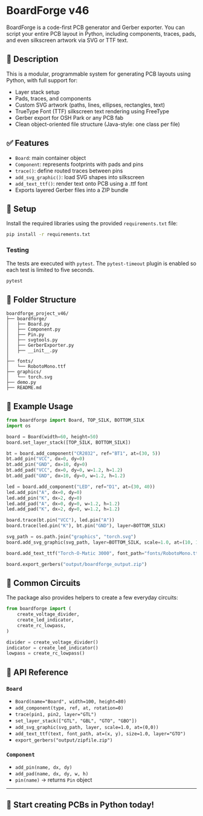 # BoardForge v46

BoardForge is a code-first PCB generator and Gerber exporter. You can script your entire PCB layout in Python, including components, traces, pads, and even silkscreen artwork via SVG or TTF text.

## 🧠 Description
This is a modular, programmable system for generating PCB layouts using Python, with full support for:
- Layer stack setup
- Pads, traces, and components
- Custom SVG artwork (paths, lines, ellipses, rectangles, text)
- TrueType Font (TTF) silkscreen text rendering using FreeType
- Gerber export for OSH Park or any PCB fab
- Clean object-oriented file structure (Java-style: one class per file)

## ✅ Features
- `Board`: main container object
- `Component`: represents footprints with pads and pins
- `trace()`: define routed traces between pins
- `add_svg_graphic()`: load SVG shapes into silkscreen
- `add_text_ttf()`: render text onto PCB using a .ttf font
- Exports layered Gerber files into a ZIP bundle

## 🔧 Setup

Install the required libraries using the provided `requirements.txt` file:
```bash
pip install -r requirements.txt
```

### Testing

The tests are executed with `pytest`.  The `pytest-timeout` plugin is enabled
so each test is limited to five seconds.

```bash
pytest
```

## 📁 Folder Structure
```
boardforge_project_v46/
├── boardforge/
│   ├── Board.py
│   ├── Component.py
│   ├── Pin.py
│   ├── svgtools.py
│   ├── GerberExporter.py
│   ├── __init__.py
│
├── fonts/
│   └── RobotoMono.ttf
├── graphics/
│   └── torch.svg
├── demo.py
├── README.md
```

## 🧪 Example Usage

```python
from boardforge import Board, TOP_SILK, BOTTOM_SILK
import os

board = Board(width=60, height=50)
board.set_layer_stack([TOP_SILK, BOTTOM_SILK])

bt = board.add_component("CR2032", ref="BT1", at=(30, 5))
bt.add_pin("VCC", dx=0, dy=0)
bt.add_pin("GND", dx=10, dy=0)
bt.add_pad("VCC", dx=0, dy=0, w=1.2, h=1.2)
bt.add_pad("GND", dx=10, dy=0, w=1.2, h=1.2)

led = board.add_component("LED", ref="D1", at=(30, 40))
led.add_pin("A", dx=0, dy=0)
led.add_pin("K", dx=2, dy=0)
led.add_pad("A", dx=0, dy=0, w=1.2, h=1.2)
led.add_pad("K", dx=2, dy=0, w=1.2, h=1.2)

board.trace(bt.pin("VCC"), led.pin("A"))
board.trace(led.pin("K"), bt.pin("GND"), layer=BOTTOM_SILK)

svg_path = os.path.join("graphics", "torch.svg")
board.add_svg_graphic(svg_path, layer=BOTTOM_SILK, scale=1.0, at=(10, 10))

board.add_text_ttf("Torch-O-Matic 3000", font_path="fonts/RobotoMono.ttf", at=(5, 50), size=1.5, layer=TOP_SILK)

board.export_gerbers("output/boardforge_output.zip")
```

## 🪫 Common Circuits

The package also provides helpers to create a few everyday circuits:

```python
from boardforge import (
    create_voltage_divider,
    create_led_indicator,
    create_rc_lowpass,
)

divider = create_voltage_divider()
indicator = create_led_indicator()
lowpass = create_rc_lowpass()
```

## 🧰 API Reference

### `Board`
- `Board(name="Board", width=100, height=80)`
- `add_component(type, ref, at, rotation=0)`
- `trace(pin1, pin2, layer="GTL")`
- `set_layer_stack(["GTL", "GBL", "GTO", "GBO"])`
- `add_svg_graphic(svg_path, layer, scale=1.0, at=(0,0))`
- `add_text_ttf(text, font_path, at=(x, y), size=1.0, layer="GTO")`
- `export_gerbers("output/zipfile.zip")`

### `Component`
- `add_pin(name, dx, dy)`
- `add_pad(name, dx, dy, w, h)`
- `pin(name)` → returns `Pin` object

---

## 🏁 Start creating PCBs in Python today!
